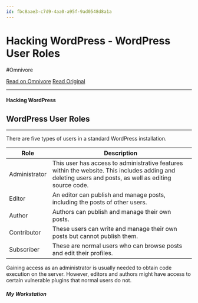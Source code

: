 ```yaml
---
id: fbc8aae3-c7d9-4aa0-a95f-9ad0548d8a1a
---
```


# Hacking WordPress - WordPress User Roles
#Omnivore

[Read on Omnivore](https://omnivore.app/me/hacking-word-press-18c9c8ccb89)
[Read Original](https://academy.hackthebox.com/module/17/section/57)


---
#### Hacking WordPress 

## WordPress User Roles

---

There are five types of users in a standard WordPress installation.

| Role          | Description                                                                                                                                            |
| ------------- | ------------------------------------------------------------------------------------------------------------------------------------------------------ |
| Administrator | This user has access to administrative features within the website. This includes adding and deleting users and posts, as well as editing source code. |
| Editor        | An editor can publish and manage posts, including the posts of other users.                                                                            |
| Author        | Authors can publish and manage their own posts.                                                                                                        |
| Contributor   | These users can write and manage their own posts but cannot publish them.                                                                              |
| Subscriber    | These are normal users who can browse posts and edit their profiles.                                                                                   |

Gaining access as an administrator is usually needed to obtain code execution on the server. However, editors and authors might have access to certain vulnerable plugins that normal users do not.

##### My Workstation
